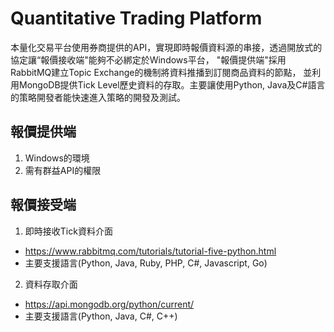 # Quantitative Trading Platform

本量化交易平台使用券商提供的API，實現即時報價資料源的串接，透過開放式的協定讓“報價接收端"能夠不必綁定於Windows平台，
"報價提供端"採用RabbitMQ建立Topic Exchange的機制將資料推播到訂閱商品資料的節點，
並利用MongoDB提供Tick Level歷史資料的存取。主要讓使用Python, Java及C#語言的策略開發者能快速進入策略的開發及測試。

## 報價提供端
1. Windows的環境
2. 需有群益API的權限

## 報價接受端
1. 即時接收Tick資料介面
  * https://www.rabbitmq.com/tutorials/tutorial-five-python.html
  * 主要支援語言(Python, Java, Ruby, PHP, C#, Javascript, Go)
2. 資料存取介面
  * https://api.mongodb.org/python/current/
  * 主要支援語言(Python, Java, C#, C++)

